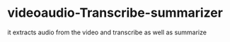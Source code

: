 # videoaudio-Transcribe-summarizer
it extracts audio from the video and transcribe as well as summarize 
